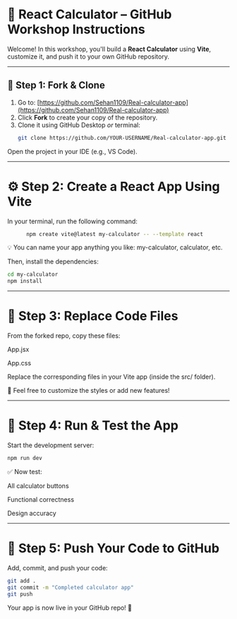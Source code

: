 # 🔢 React Calculator – GitHub Workshop Instructions

Welcome! In this workshop, you'll build a **React Calculator** using **Vite**, customize it, and push it to your own GitHub repository.

---

## 🔧 Step 1: Fork & Clone

1. Go to: [https://github.com/Sehan1109/Real-calculator-app](https://github.com/Sehan1109/Real-calculator-app)
2. Click **Fork** to create your copy of the repository.
3. Clone it using GitHub Desktop _or_ terminal:
   ```bash
   git clone https://github.com/YOUR-USERNAME/Real-calculator-app.git
Open the project in your IDE (e.g., VS Code).

---

# ⚙️ Step 2: Create a React App Using Vite
In your terminal, run the following command:

```bash
      npm create vite@latest my-calculator -- --template react
```

💡 You can name your app anything you like: my-calculator, calculator, etc.

Then, install the dependencies:

```bash
cd my-calculator
npm install
```
---

# 🧩 Step 3: Replace Code Files
From the forked repo, copy these files:

App.jsx

App.css

Replace the corresponding files in your Vite app (inside the src/ folder).

🎨 Feel free to customize the styles or add new features!

---

# 🧪 Step 4: Run & Test the App
Start the development server:

```bash
npm run dev
```
✅ Now test:

All calculator buttons

Functional correctness

Design accuracy

---

# 🚀 Step 5: Push Your Code to GitHub
Add, commit, and push your code:

```bash
git add .
git commit -m "Completed calculator app"
git push
```
Your app is now live in your GitHub repo! 🎉
